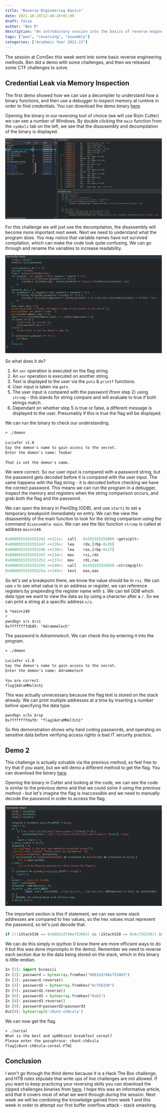 ```yaml
---
title: "Reverse Engineering Basics"
date: 2021-10-28T12:40:28+01:00
draft: false
author: "Ben R"
description: "An introductory session into the basics of reverse engineering"
tags: ["pwn", "reversing", "assembly"]
categories: ["Academic Year 2021-22"]
---
```


The session at ComSec this week went into some basic reverse engineering methods. Ben did a demo with some challenges, and then we released some CTF challenges to solve.


## Credential Leak via Memory Inspection

The first demo showed how we can use a decompiler to understand how a binary functions, and then use a debugger to inspect memory at runtime in order to find credentials. You can download the demo binary [here](binaries/demon). 

Opening the binary in our reversing tool of choice (we will use Rizin Cutter) we can see a number of Windows. By double clicking the `main` function from the `symbols` tab on the left, we see that the disassembly and decompilation of the binary is displayed.

![Cutter Disassembly View](images/ss1.png)

For this challenge we will just use the decompilation, the disassembly will become more important next week. Next we need to understand what the program does. You may notice that variable names have not survived compilation, which can make the code look quite confusing. We can go through and rename the variables to increase readability.

![Cutter Decompiler View](images/ss2.png)

So what does it do?

1. An `xor` operation is executed on the flag string.
2. An `xor` operation is executed on another string. 
3. Text is displayed to the user via the `puts` & `printf` functions.
4. User input is taken via `gets`.
5. The user input is compared with the password (from step 2) using `strcmp` - this stands for string compare and will evaluate to true if both strings match.
6. Dependant on whether step 5 is true or false, a different message is displayed to the user. Presumably if this is true the flag will be displayed.

We can run the binary to check our understanding.

```
> ./demon

Luciafer v1.0
Say the demon's name to gain access to the secret.
Enter the demon's name: foobar

That is not the demon's name.
```

We were correct. So our user input is compared with a password string, but the password gets decoded before it is compared with the user input. The same happens with the flag string - it is decoded before checking we have the correct password. This means we can run the program in a debugger, inspect the memory and registers when the string comparison occurs, and grab both the flag and the password.

We can open the binary in PwnDbg (GDB), and use `starti` to set a temporary breakpoint immediately on entry. We can the view the disassembly of the main function to look for the string comparison using the command `disassemble main`. We can see the libc function `strcmp` is called at address `main+240`.

```python
0x0000555555555242 <+221>:	call   0x555555555060 <gets@plt>
0x0000555555555247 <+226>:	lea    rdx,[rbp-0x3b]
0x000055555555524b <+230>:	lea    rax,[rbp-0x2f]
0x000055555555524f <+234>:	mov    rsi,rdx
0x0000555555555252 <+237>:	mov    rdi,rax
0x0000555555555255 <+240>:	call   0x555555555050 <strcmp@plt>
0x000055555555525a <+245>:	test   eax,eax
```

So let's set a breakpoint there, we know the value should be in `rsi`. We can use `x` to see what value is in an address or register, we can reference registers by prepending the register name with `$`. We can tell GDB which data type we want to view the data as by using a character after a `/`. So we can print a string at a specific address `x/s`.

```
b *main+240
r
pwndbg> x/s $rsi
0x7fffffffdb05:	"Adrammelech"
```

The password is *Adrammelech*. We can check this by entering it into the program.

```
> ./demon

Luciafer v1.0
Say the demon's name to gain access to the secret.
Enter the demon's name: Adrammelech

You are correct.
flag{AdraMMel3ch}
```

This was actually unnecessary because the flag text is stored on the stack already. We can print multiple addresses at a time by inserting a number before specifying the data type.

```
pwndbg> x/5s $rsp
0x7fffffffdaf0:	"flag{AdraMMel3ch}"
```

So this demonstration shows why hard coding passwords, and operating on sensitive data before verifying access rights is bad IT security practice.

## Demo 2

This challenge is actually solvable via the previous method, so feel free to try that if you want, but we will demo a different method to get the flag. You can download the binary [here](binaries/serial).

Opening the binary in Cutter and looking at the code, we can see the code is similar to the previous demo and that we could solve it using the previous method - but let's imagine the flag is inaccessible and we need to manually decode the password in order to access the flag.

![Disassembly of main](images/ss3.png)

The important section is this if statement, we can see some stack addresses are compared to hex values, so the hex values must represent the password, so let's just decode that.

```c
if (((iStack536 == 0x68632d746e753063) && (iStack528 == 0x6c756330)) && (iStack524 == 0x61))
```

We can do this simply in ipython (I know there are more efficient ways to do it but this was done impromptu in the demo). Remember we need to reverse each section due to the data being stored on the stack, which in this binary is little-endian.

```py
In [1]: import binascii
In [2]: password = bytearray.fromhex("68632d746e753063")
In [3]: password.reverse()
In [4]: password2 = bytearray.fromhex("6c756330")
In [5]: password2.reverse()
In [6]: password3 = bytearray.fromhex("0x61")
In [8]: password3.reverse()
In [9]: password+password2+password3
Out[9]: bytearray(b'c0unt-ch0cula')
```

We can now get the flag.

```
> ./serial
What is the best and sp00kiest breakfast cereal?
Please enter the passphrase: c0unt-ch0cula
flag{c0unt-ch0cula-cereal-FTW}
```

## Conclusion

I won't go through the third demo because it is a Hack The Box challenge, and HTB rules stipulate that write ups of live challenges are not allowed. If you want to keep practicing your reversing skills you can download the zipped challenges binaries from [here](binaries/challenges.zip). I hope this was an informative article, and that it covers most of what we went through during the session. Next week we will be combining the knowledge gained from week 1 and this week in order to attempt our first buffer overflow attack - stack smashing.

